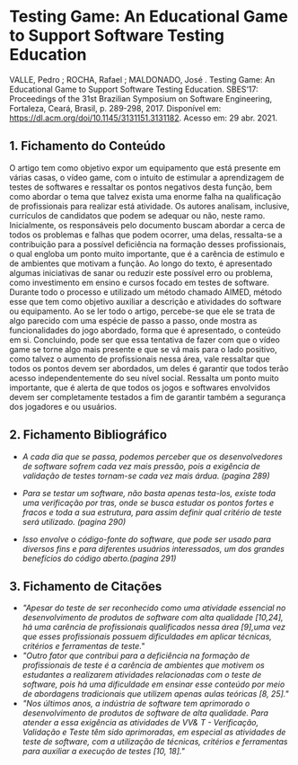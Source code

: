 # Testing Game: An Educational Game to Support Software Testing Education
VALLE, Pedro  ; ROCHA, Rafael ; MALDONADO, José . Testing Game: An Educational Game to Support Software Testing Education. SBES‘17: Proceedings of the 31st Brazilian Symposium on Software Engineering, Fortaleza, Ceará, Brasil, p. 289-298, 2017. Disponível em: https://dl.acm.org/doi/10.1145/3131151.3131182. Acesso em: 29 abr. 2021.

## 1.	Fichamento do Conteúdo
O artigo tem como objetivo expor um equipamento que está presente em várias casas, o vídeo game, com o intuito de estimular a aprendizagem de testes de softwares e ressaltar os pontos negativos desta função, bem como abordar o tema que talvez exista uma enorme falha na qualificação de profissionais para realizar está atividade. Os autores analisam, inclusive, currículos de candidatos que podem se adequar ou não, neste ramo. Inicialmente, os responsáveis pelo documento buscam abordar a cerca de todos os problemas e falhas que podem ocorrer, uma delas, ressalta-se a contribuição para a possível deficiência na formação desses profissionais, o qual engloba um ponto muito importante, que é a carência de estimulo e de ambientes que motivam a função. Ao longo do texto, é apresentado algumas iniciativas de sanar ou reduzir este possível erro ou problema, como investimento em ensino e cursos focado em testes de software. Durante todo o processo e utilizado um método chamado AIMED, método esse que tem como objetivo auxiliar a descrição e atividades do software ou equipamento. Ao se ler todo o artigo, percebe-se que ele se trata de algo parecido com uma espécie de passo a passo, onde mostra as funcionalidades do jogo abordado, forma que é apresentado, o conteúdo em si. Concluindo, pode ser que essa tentativa de fazer com que o vídeo game se torne algo mais presente e que se vá mais para o lado positivo, como talvez o aumento de profissionais nessa área, vale ressaltar que todos os pontos devem ser abordados, um deles é garantir que todos terão acesso independentemente do seu nível social. Ressalta um ponto muito importante, que é alerta de que todos os jogos e softwares envolvidos devem ser completamente testados a fim de garantir também a segurança dos jogadores e ou usuários.

## 2.	Fichamento Bibliográfico
* _A cada dia que se passa, podemos perceber que os desenvolvedores de software sofrem cada vez mais pressão, pois a exigência de validação de testes tornam-se cada vez mais árdua. (pagina 289)_
* _Para se testar um software, não basta apenas testa-los, existe toda uma verificação por tras, onde se busca estudar os pontos fortes e fracos e toda a sua estrutura, para assim definir qual critério de teste será utilizado.  (pagina 290)_

* _Isso envolve o código-fonte do software, que pode ser usado para diversos fins e para diferentes usuários interessados, um dos grandes benefícios do código aberto.(pagina 291)_


## 3.	Fichamento de Citações

* _"Apesar do teste de ser reconhecido como uma atividade essencial no desenvolvimento de produtos de software com alta qualidade [10,24], há uma carência de profissionais qualificados nessa área [9],uma vez que esses profissionais possuem dificuldades em aplicar técnicas, critérios e ferramentas de teste."_
* _"Outro fator que contribui para a deficiência na formação de profissionais de teste é a carência de ambientes que motivem os estudantes
a realizarem atividades relacionadas com o teste de software, pois há
uma dificuldade em ensinar esse conteúdo por meio de abordagens
tradicionais que utilizem apenas aulas teóricas [8, 25]."_
* _"Nos últimos anos, a indústria de software tem aprimorado o desenvolvimento de produtos de software de alta qualidade. Para atender
a essa exigência as atividades de VV& T - Verificação, Validação e
Teste têm sido aprimoradas, em especial as atividades de teste de
software, com a utilização de técnicas, critérios e ferramentas para auxiliar a execução de testes [10, 18]."_
